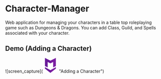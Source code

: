 # Character-Manager
Web application for managing your characters in a table top roleplaying game such as Dungeons & Dragons.
You can add Class, Guild, and Spells associated with your character.

## Demo (Adding a Character)
![screen_capture](![alt text](https://github.com/adam-p/markdown-here/raw/master/src/common/images/icon48.png "Logo Title Text 1") "Adding a Character")
